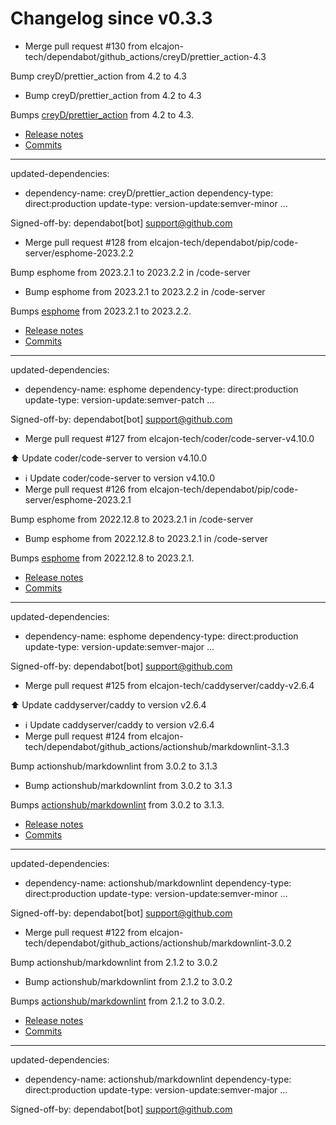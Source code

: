 # Changelog since v0.3.3
- Merge pull request #130 from elcajon-tech/dependabot/github_actions/creyD/prettier_action-4.3

Bump creyD/prettier_action from 4.2 to 4.3 
- Bump creyD/prettier_action from 4.2 to 4.3

Bumps [creyD/prettier_action](https://github.com/creyD/prettier_action) from 4.2 to 4.3.
- [Release notes](https://github.com/creyD/prettier_action/releases)
- [Commits](https://github.com/creyD/prettier_action/compare/v4.2...v4.3)

---
updated-dependencies:
- dependency-name: creyD/prettier_action
  dependency-type: direct:production
  update-type: version-update:semver-minor
...

Signed-off-by: dependabot[bot] <support@github.com> 
- Merge pull request #128 from elcajon-tech/dependabot/pip/code-server/esphome-2023.2.2

Bump esphome from 2023.2.1 to 2023.2.2 in /code-server 
- Bump esphome from 2023.2.1 to 2023.2.2 in /code-server

Bumps [esphome](https://github.com/esphome/esphome) from 2023.2.1 to 2023.2.2.
- [Release notes](https://github.com/esphome/esphome/releases)
- [Commits](https://github.com/esphome/esphome/compare/2023.2.1...2023.2.2)

---
updated-dependencies:
- dependency-name: esphome
  dependency-type: direct:production
  update-type: version-update:semver-patch
...

Signed-off-by: dependabot[bot] <support@github.com> 
- Merge pull request #127 from elcajon-tech/coder/code-server-v4.10.0

⬆️ Update coder/code-server to version v4.10.0 
- ℹ️ Update coder/code-server to version v4.10.0 
- Merge pull request #126 from elcajon-tech/dependabot/pip/code-server/esphome-2023.2.1

Bump esphome from 2022.12.8 to 2023.2.1 in /code-server 
- Bump esphome from 2022.12.8 to 2023.2.1 in /code-server

Bumps [esphome](https://github.com/esphome/esphome) from 2022.12.8 to 2023.2.1.
- [Release notes](https://github.com/esphome/esphome/releases)
- [Commits](https://github.com/esphome/esphome/compare/2022.12.8...2023.2.1)

---
updated-dependencies:
- dependency-name: esphome
  dependency-type: direct:production
  update-type: version-update:semver-major
...

Signed-off-by: dependabot[bot] <support@github.com> 
- Merge pull request #125 from elcajon-tech/caddyserver/caddy-v2.6.4

⬆️ Update caddyserver/caddy to version v2.6.4 
- ℹ️ Update caddyserver/caddy to version v2.6.4 
- Merge pull request #124 from elcajon-tech/dependabot/github_actions/actionshub/markdownlint-3.1.3

Bump actionshub/markdownlint from 3.0.2 to 3.1.3 
- Bump actionshub/markdownlint from 3.0.2 to 3.1.3

Bumps [actionshub/markdownlint](https://github.com/actionshub/markdownlint) from 3.0.2 to 3.1.3.
- [Release notes](https://github.com/actionshub/markdownlint/releases)
- [Commits](https://github.com/actionshub/markdownlint/compare/v3.0.2...v3.1.3)

---
updated-dependencies:
- dependency-name: actionshub/markdownlint
  dependency-type: direct:production
  update-type: version-update:semver-minor
...

Signed-off-by: dependabot[bot] <support@github.com> 
- Merge pull request #122 from elcajon-tech/dependabot/github_actions/actionshub/markdownlint-3.0.2

Bump actionshub/markdownlint from 2.1.2 to 3.0.2 
- Bump actionshub/markdownlint from 2.1.2 to 3.0.2

Bumps [actionshub/markdownlint](https://github.com/actionshub/markdownlint) from 2.1.2 to 3.0.2.
- [Release notes](https://github.com/actionshub/markdownlint/releases)
- [Commits](https://github.com/actionshub/markdownlint/compare/v2.1.2...v3.0.2)

---
updated-dependencies:
- dependency-name: actionshub/markdownlint
  dependency-type: direct:production
  update-type: version-update:semver-major
...

Signed-off-by: dependabot[bot] <support@github.com> 
